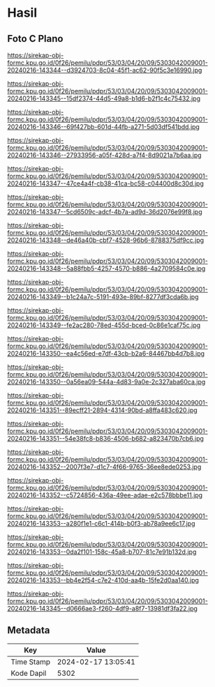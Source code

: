 # Hasil

## Foto C Plano

https://sirekap-obj-formc.kpu.go.id/0f26/pemilu/pdpr/53/03/04/20/09/5303042009001-20240216-143344--d3924703-8c04-45f1-ac62-90f5c3e16990.jpg

https://sirekap-obj-formc.kpu.go.id/0f26/pemilu/pdpr/53/03/04/20/09/5303042009001-20240216-143345--15df2374-44d5-49a8-b1d6-b2f1c4c75432.jpg

https://sirekap-obj-formc.kpu.go.id/0f26/pemilu/pdpr/53/03/04/20/09/5303042009001-20240216-143346--69f427bb-601d-44fb-a271-5d03df541bdd.jpg

https://sirekap-obj-formc.kpu.go.id/0f26/pemilu/pdpr/53/03/04/20/09/5303042009001-20240216-143346--27933956-a05f-428d-a7f4-8d9021a7b6aa.jpg

https://sirekap-obj-formc.kpu.go.id/0f26/pemilu/pdpr/53/03/04/20/09/5303042009001-20240216-143347--47ce4a4f-cb38-41ca-bc58-c04400d8c30d.jpg

https://sirekap-obj-formc.kpu.go.id/0f26/pemilu/pdpr/53/03/04/20/09/5303042009001-20240216-143347--5cd6509c-adcf-4b7a-ad9d-36d2076e99f8.jpg

https://sirekap-obj-formc.kpu.go.id/0f26/pemilu/pdpr/53/03/04/20/09/5303042009001-20240216-143348--de46a40b-cbf7-4528-96b6-8788375df9cc.jpg

https://sirekap-obj-formc.kpu.go.id/0f26/pemilu/pdpr/53/03/04/20/09/5303042009001-20240216-143348--5a88fbb5-4257-4570-b886-4a2709584c0e.jpg

https://sirekap-obj-formc.kpu.go.id/0f26/pemilu/pdpr/53/03/04/20/09/5303042009001-20240216-143349--b1c24a7c-5191-493e-89bf-8277df3cda6b.jpg

https://sirekap-obj-formc.kpu.go.id/0f26/pemilu/pdpr/53/03/04/20/09/5303042009001-20240216-143349--fe2ac280-78ed-455d-bced-0c86e1caf75c.jpg

https://sirekap-obj-formc.kpu.go.id/0f26/pemilu/pdpr/53/03/04/20/09/5303042009001-20240216-143350--ea4c56ed-e7df-43cb-b2a6-84467bb4d7b8.jpg

https://sirekap-obj-formc.kpu.go.id/0f26/pemilu/pdpr/53/03/04/20/09/5303042009001-20240216-143350--0a56ea09-544a-4d83-9a0e-2c327aba60ca.jpg

https://sirekap-obj-formc.kpu.go.id/0f26/pemilu/pdpr/53/03/04/20/09/5303042009001-20240216-143351--89ecff21-2894-4314-90bd-a8ffa483c620.jpg

https://sirekap-obj-formc.kpu.go.id/0f26/pemilu/pdpr/53/03/04/20/09/5303042009001-20240216-143351--54e38fc8-b836-4506-b682-a823470b7cb6.jpg

https://sirekap-obj-formc.kpu.go.id/0f26/pemilu/pdpr/53/03/04/20/09/5303042009001-20240216-143352--2007f3e7-d1c7-4f66-9765-36ee8ede0253.jpg

https://sirekap-obj-formc.kpu.go.id/0f26/pemilu/pdpr/53/03/04/20/09/5303042009001-20240216-143352--c5724856-436a-49ee-adae-e2c578bbbe11.jpg

https://sirekap-obj-formc.kpu.go.id/0f26/pemilu/pdpr/53/03/04/20/09/5303042009001-20240216-143353--a280f1e1-c6c1-414b-b0f3-ab78a9ee6c17.jpg

https://sirekap-obj-formc.kpu.go.id/0f26/pemilu/pdpr/53/03/04/20/09/5303042009001-20240216-143353--0da2f101-158c-45a8-b707-81c7e91b132d.jpg

https://sirekap-obj-formc.kpu.go.id/0f26/pemilu/pdpr/53/03/04/20/09/5303042009001-20240216-143353--bb4e2f54-c7e2-410d-aa4b-15fe2d0aa140.jpg

https://sirekap-obj-formc.kpu.go.id/0f26/pemilu/pdpr/53/03/04/20/09/5303042009001-20240216-143345--d0666ae3-f260-4df9-a8f7-13981df3fa22.jpg


## Metadata

| Key        | Value               |
| ---------- | ------------------- |
| Time Stamp | 2024-02-17 13:05:41 |
| Kode Dapil | 5302                |



